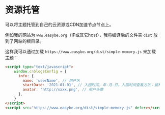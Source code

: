 # 资源托管

可以将主题托管到自己的云资源或CDN加速节点节点上。

例如我的网站为 `www.easybe.org`（IP或其它host），我将编译后的文件夹 `dist` 放到了网站的根目录。

这样我可以通过加载 `https://www.easybe.org/dist/simple-memory.js` 来加载主题：

```html
<script type="text/javascript">
    window.cnblogsConfig = {
      info: {
        name: 'userName', // 用户名
        startDate: '2021-01-01', // 入园时间，年-月-日。入园时间查看方法：鼠标停留园龄时间上，会显示入园时间
        avatar: 'http://xxxx.png', // 用户头像
      },
    }
</script>
<script src="https://www.easybe.org/dist/simple-memory.js" defer></script>
```



